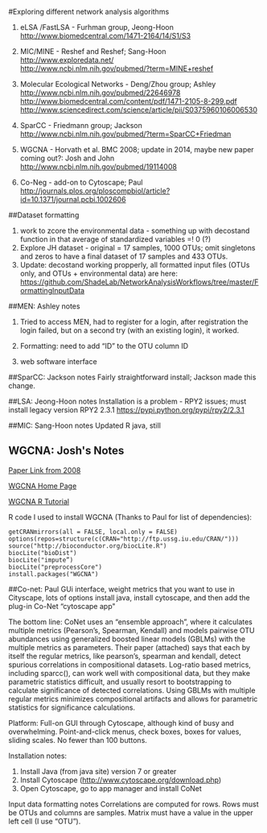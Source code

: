 #Exploring different network analysis algorithms

1.  eLSA /FastLSA - Furhman group, Jeong-Hoon  
http://www.biomedcentral.com/1471-2164/14/S1/S3  

2.  MIC/MINE - Reshef and Reshef; Sang-Hoon  
http://www.exploredata.net/  
http://www.ncbi.nlm.nih.gov/pubmed/?term=MINE+reshef

3.  Molecular Ecological Networks - Deng/Zhou group; Ashley  
http://www.ncbi.nlm.nih.gov/pubmed/22646978  
http://www.biomedcentral.com/content/pdf/1471-2105-8-299.pdf  
http://www.sciencedirect.com/science/article/pii/S0375960106006530  

4.  SparCC - Friedmann group; Jackson    
http://www.ncbi.nlm.nih.gov/pubmed/?term=SparCC+Friedman  

5.  WGCNA - Horvath et al. BMC 2008; update in 2014, maybe new paper coming out?: Josh and John   
http://www.ncbi.nlm.nih.gov/pubmed/19114008  

6.  Co-Neg - add-on to Cytoscape; Paul   
http://journals.plos.org/ploscompbiol/article?id=10.1371/journal.pcbi.1002606  


##Dataset formatting
1.  work to zcore the environmental data - something up with decostand function in that average of standardized variables =! 0 (?)
2.  Explore JH dataset - original = 17 samples, 1000 OTUs; omit singletons and zeros to have a final dataset of 17 samples and 433 OTUs.
3.  Update:  decostand working propperly, all formatted input files (OTUs only, and OTUs + environmental data) are here:    https://github.com/ShadeLab/NetworkAnalysisWorkflows/tree/master/FormattingInputData

##MEN:  Ashley notes
1.  Tried to access MEN, had to register for a login, after registration the login failed, but on a second try (with an existing login), it worked.
2.  Formatting:  need to add “ID” to the OTU column ID


3.  web software interface



##SparCC:  Jackson notes
Fairly straightforward install;
Jackson made this change. 


##LSA:  Jeong-Hoon notes
Installation is a problem - RPY2 issues; must install legacy version RPY2 2.3.1
https://pypi.python.org/pypi/rpy2/2.3.1

##MIC:  Sang-Hoon notes
Updated R java, still

## WGCNA: Josh's Notes

[Paper Link from 2008](http://www.biomedcentral.com/1471-2105/9/559)

[WGCNA Home Page](http://labs.genetics.ucla.edu/horvath/CoexpressionNetwork/)

[WGCNA R Tutorial](http://labs.genetics.ucla.edu/horvath/CoexpressionNetwork/Rpackages/WGCNA/Tutorials/FemaleLiver-01-dataInput.pdf)

R code I used to install WGCNA (Thanks to Paul for list of dependencies):
```
getCRANmirrors(all = FALSE, local.only = FALSE)
options(repos=structure(c(CRAN="http://ftp.ussg.iu.edu/CRAN/")))
source("http://bioconductor.org/biocLite.R")
biocLite("bioDist")
biocLite("impute”)
biocLite("preprocessCore")
install.packages("WGCNA")
```

##Co-net:  Paul
GUi interface, weight metrics that you want to use in Cityscape, lots of options
install java, install cytoscape, and then add the plug-in Co-Net “cytoscape app"

The bottom line:  CoNet uses an “ensemble approach”, where it calculates multiple metrics (Pearson’s, Spearman, Kendall) and models pairwise OTU abundances using generalized boosted linear models (GBLMs) with the multiple metrics as parameters. Their paper (attached) says that each by itself the regular metrics, like pearson’s, spearman and kendall, detect spurious correlations in compositional datasets. Log-ratio based metrics, including sparcc(), can work well with compositional data, but they make parametric statistics difficult, and usually resort to bootstrapping to calculate significance of detected correlations. Using GBLMs with multiple regular metrics minimizes compositional artifacts and allows for parametric statistics for significance calculations.

Platform: Full-on GUI through Cytoscape, although kind of busy and overwhelming. Point-and-click menus, check boxes, boxes for values, sliding scales. No fewer than 100 buttons.

Installation notes:
1. Install Java (from java site) version 7 or greater
2. Install Cytoscape (http://www.cytoscape.org/download.php)
3. Open Cytoscape, go to app manager and install CoNet

Input data formatting notes
Correlations are computed for rows. Rows must be OTUs and columns are samples. Matrix must have a value in the upper left cell (I use “OTU”).
